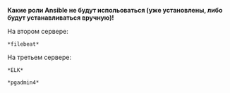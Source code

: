 **Какие роли Ansible не будут испольоваться (уже установлены, либо будут устанавливаться вручную)!**

На втором сервере:

```*filebeat*```

На третьем сервере:

```*ELK*```

```*pgadmin4*```


